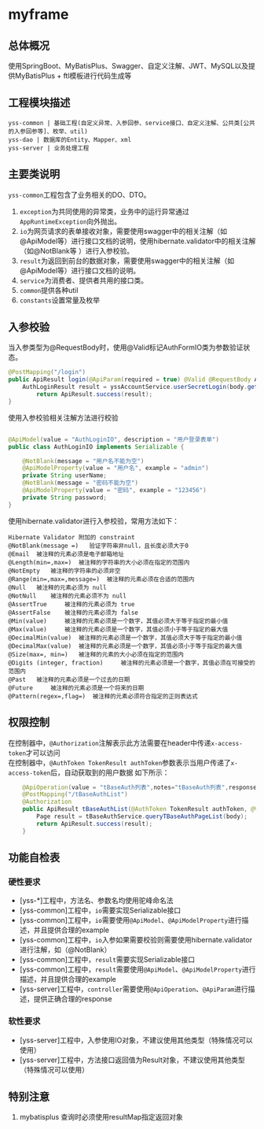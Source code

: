 # myframe

## 总体概况
使用SpringBoot、MyBatisPlus、Swagger、自定义注解、JWT、MySQL以及提供MyBatisPlus + ftl模板进行代码生成等


## 工程模块描述

```
yss-common | 基础工程(自定义异常、入参回参、service接口、自定义注解、公共类[公共的入参回参等]、枚举、util)
yss-dao | 数据库的Entity、Mapper、xml 
yss-server | 业务处理工程 
```

## 主要类说明

`yss-common`工程包含了业务相关的DO、DTO。<br/>
1. `exception`为共同使用的异常类，业务中的运行异常通过`AppRuntimeException`向外抛出。<br/>
2. `io`为网页请求的表单接收对象，需要使用swagger中的相关注解（如@ApiModel等）进行接口文档的说明，使用hibernate.validator中的相关注解（如@NotBlank等 ）进行入参校验。<br/>
3. `result`为返回到前台的数据对象，需要使用swagger中的相关注解（如@ApiModel等）进行接口文档的说明。<br/>
4. `service`为消费者、提供者共用的接口类。<br/>
5. `common`提供各种util
6. `constants`设置常量及枚举

## 入参校验

当入参类型为@RequestBody时，使用@Valid标记AuthFormIO类为参数验证状态。
```java
@PostMapping("/login")
public ApiResult login(@ApiParam(required = true) @Valid @RequestBody AuthLoginIO body) {
    AuthLoginResult result = yssAccountService.userSecretLogin(body.getUserName(), body.getPassword(), NetworkUtil.getIpAddress(request));
        return ApiResult.success(result);
}
```
使用入参校验相关注解方法进行校验
```java

@ApiModel(value = "AuthLoginIO", description = "用户登录表单")
public class AuthLoginIO implements Serializable {

    @NotBlank(message = "用户名不能为空")
    @ApiModelProperty(value = "用户名", example = "admin")
    private String userName;
    @NotBlank(message = "密码不能为空")
    @ApiModelProperty(value = "密码", example = "123456")
    private String password;
}
```


使用hibernate.validator进行入参校验，常用方法如下：
```
Hibernate Validator 附加的 constraint     
@NotBlank(message =)   验证字符串非null，且长度必须大于0     
@Email  被注释的元素必须是电子邮箱地址     
@Length(min=,max=)  被注释的字符串的大小必须在指定的范围内     
@NotEmpty   被注释的字符串的必须非空     
@Range(min=,max=,message=)  被注释的元素必须在合适的范围内
@Null   被注释的元素必须为 null     
@NotNull    被注释的元素必须不为 null     
@AssertTrue     被注释的元素必须为 true     
@AssertFalse    被注释的元素必须为 false     
@Min(value)     被注释的元素必须是一个数字，其值必须大于等于指定的最小值     
@Max(value)     被注释的元素必须是一个数字，其值必须小于等于指定的最大值     
@DecimalMin(value)  被注释的元素必须是一个数字，其值必须大于等于指定的最小值     
@DecimalMax(value)  被注释的元素必须是一个数字，其值必须小于等于指定的最大值     
@Size(max=, min=)   被注释的元素的大小必须在指定的范围内     
@Digits (integer, fraction)     被注释的元素必须是一个数字，其值必须在可接受的范围内     
@Past   被注释的元素必须是一个过去的日期     
@Future     被注释的元素必须是一个将来的日期     
@Pattern(regex=,flag=)  被注释的元素必须符合指定的正则表达式   
```

## 权限控制

在控制器中，`@Authorization`注解表示此方法需要在header中传递`x-access-token`才可以访问<br/>
在控制器中，`@AuthToken TokenResult authToken`参数表示当用户传递了`x-access-token`后，自动获取到的用户数据
如下所示：
```java
    @ApiOperation(value = "tBaseAuth列表",notes="tBaseAuth列表",response = TBaseAuthListResult.class)
    @PostMapping("/tBaseAuthList")
    @Authorization
    public ApiResult tBaseAuthList(@AuthToken TokenResult authToken, @Valid @ApiParam(required = true) @RequestBody PageListIO<TBaseAuthListFromIO> body) {
        Page result = tBaseAuthService.queryTBaseAuthPageList(body);
        return ApiResult.success(result);
    }
```



## 功能自检表

### 硬性要求

* [yss-*]工程中，方法名、参数名均使用驼峰命名法
* [yss-common]工程中，`io`需要实现Serializable接口
* [yss-common]工程中，`io`需要使用`@ApiModel`、`@ApiModelProperty`进行描述，并且提供合理的example
* [yss-common]工程中，`io`入参如果需要校验则需要使用hibernate.validator进行注解，如（@NotBlank）
* [yss-common]工程中，`result`需要实现Serializable接口
* [yss-common]工程中，`result`需要使用`@ApiModel`、`@ApiModelProperty`进行描述，并且提供合理的example
* [yss-server]工程中，`controller`需要使用`@ApiOperation`、`@ApiParam`进行描述，提供正确合理的response

### 软性要求

* [yss-server]工程中，入参使用IO对象，不建议使用其他类型（特殊情况可以使用）
* [yss-server]工程中，方法接口返回值为Result对象，不建议使用其他类型（特殊情况可以使用）

## 特别注意
1. mybatisplus 查询时必须使用resultMap指定返回对象



